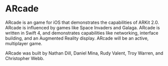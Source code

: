 # ARcade
ARcade is an game for iOS that demonstrates the capabilities of ARKit 2.0. ARcade is influenced by games like Space Invaders and Galaga. ARcade is written in Swift 4, and demonstrates capabilities like networking, interface building, and an Augmented Reality display. ARcade will be an active, multiplayer game. 

ARcade was built by Nathan Dill, Daniel Mina, Rudy Valent, Troy Warren, and Christopher Webb.
